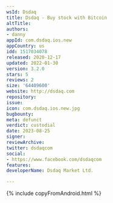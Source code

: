 ```yaml
---
wsId: Dsdaq
title: Dsdaq - Buy stock with Bitcoin
altTitle: 
authors:
- danny
appId: com.dsdaq.ios.new
appCountry: us
idd: 1517034078
released: 2020-12-17
updated: 2022-01-30
version: 3.2.0
stars: 5
reviews: 2
size: '64409600'
website: http://dsdaq.com
repository: 
issue: 
icon: com.dsdaq.ios.new.jpg
bugbounty: 
meta: defunct
verdict: custodial
date: 2023-08-25
signer: 
reviewArchive: 
twitter: dsdaqcom
social:
- https://www.facebook.com/dsdaqcom
features: 
developerName: Dsdaq Market Ltd.

---
```


{% include copyFromAndroid.html %}
